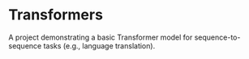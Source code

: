 # Transformers

A project demonstrating a basic Transformer model for sequence-to-sequence tasks (e.g., language translation).
